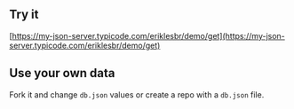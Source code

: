 ## Try it

[https://my-json-server.typicode.com/eriklesbr/demo/get](https://my-json-server.typicode.com/eriklesbr/demo/get)

## Use your own data

Fork it and change `db.json` values or create a repo with a `db.json` file.
